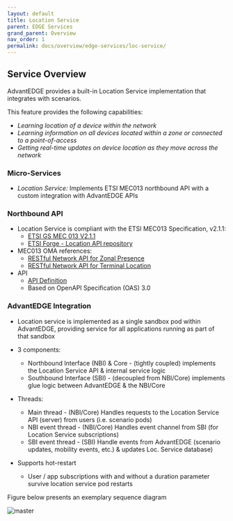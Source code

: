 ```yaml
---
layout: default
title: Location Service
parent: EDGE Services
grand_parent: Overview
nav_order: 1
permalink: docs/overview/edge-services/loc-service/
---
```


## Service Overview
AdvantEDGE provides a built-in Location Service implementation that integrates with scenarios.

This feature provides the following capabilities:
- _Learning location of a device within the network_
- _Learning information on all devices located within a zone or connected to a point-of-access_
- _Getting real-time updates on device location as they move across the network_

### Micro-Services
  - _Location Service:_ Implements ETSI MEC013 northbound API with a custom integration with AdvantEDGE APIs

### Northbound API
- Location Service is compliant with the ETSI MEC013 Specification, v2.1.1:
  - [ETSI GS MEC 013 V2.1.1](https://www.etsi.org/deliver/etsi_gs/MEC/001_099/013/02.01.01_60/gs_mec013v020101p.pdf)
  - [ETSI Forge - Location API repository](https://forge.etsi.org/gitlab/mec/gs013-location-api)
- MEC013 OMA references:
  - [RESTful Network API for Zonal Presence](http://www.openmobilealliance.org/release/REST_NetAPI_ZonalPresence/V1_0-20160308-C/OMA-TS-REST_NetAPI_ZonalPresence-V1_0-20160308-C.pdf)
  - [RESTful Network API for Terminal Location](https://www.openmobilealliance.org/release/TerminalLocationREST/V1_0_1-20151029-A/OMA-TS-REST_NetAPI_TerminalLocation-V1_0_1-20151029-A.pdf)
- API
  - [API Definition](https://github.com/InterDigitalInc/AdvantEDGE/tree/master/docs/api-location)
  - Based on OpenAPI Specification (OAS) 3.0

### AdvantEDGE Integration
- Location service is implemented as a single sandbox pod within AdvantEDGE, providing service for all applications running as part of that sandbox

- 3 components:
  - Northbound Interface (NBI) & Core - (tightly coupled) implements the Location Service API & internal service logic
  - Southbound Interface (SBI) - (decoupled from NBI/Core) implements glue logic between AdvantEDGE & the NBI/Core

- Threads:
  - Main thread      - (NBI/Core) Handles requests to the Location Service API (server) from users (i.e. scenario pods)
  - NBI event thread - (NBI/Core) Handles event channel from SBI (for Location Service subscriptions)
  - SBI event thread - (SBI) Handle events from AdvantEDGE (scenario updates, mobility events, etc.) & updates Loc. Service database)

- Supports hot-restart
  - User / app subscriptions with and without a duration parameter survive location service pod restarts

Figure below presents an exemplary sequence diagram

![master]({{site.baseurl}}/assets/images/flow-mob-event.png)
